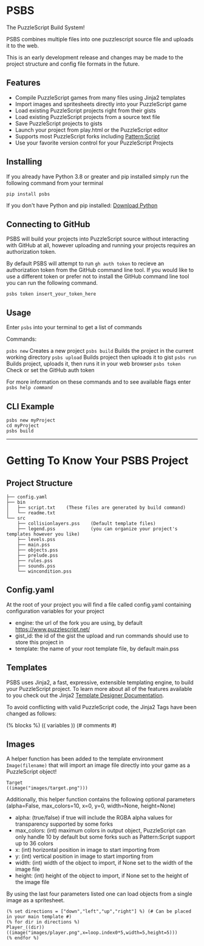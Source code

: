 # PSBS

The PuzzleScript Build System!

PSBS combines multiple files into one puzzlescript source file and uploads it to the web.

This is an early development release and changes may be made to the project structure and config file formats in the future.

## Features

 - Compile PuzzleScript games from many files using Jinja2 templates
 - Import images and spritesheets directly into your PuzzleScript game
 - Load existing PuzzleScript projects right from their gists
 - Load existing PuzzleScript projects from a source text file
 - Save PuzzleScript projects to gists
 - Launch your project from play.html or the PuzzleScript editor
 - Supports most PuzzleScript forks including [Pattern:Script](https://github.com/ClementSparrow/Pattern-Script)
 - Use your favorite version control for your PuzzleScript Projects

## Installing

If you already have Python 3.8 or greater and pip installed simply run the following command from your terminal

`pip install psbs`

If you don't have Python and pip installed: [Download Python](https://www.python.org/downloads/)

## Connecting to GitHub

PSBS will build your projects into PuzzleScript source without interacting with GitHub at all, however uploading and running your projects requires an authorization token.

By default PSBS will attempt to run `gh auth token` to recieve an authorization token from the GitHub command line tool.  If you would like to use a different token or prefer not to install the GitHub command line tool you can run the following command.

`psbs token insert_your_token_here`

## Usage

Enter `psbs` into your terminal to get a list of commands

Commands:

`psbs new` Creates a new project
`psbs build` Builds the project in the current working directory
`psbs upload` Builds project then uploads it to gist
`psbs run` Builds project, uploads it, then runs it in your web browser
`psbs token` Check or set the GitHub auth token

For more information on these commands and to see available flags enter `psbs help `*`command`*

## CLI Example

    psbs new myProject
    cd myProject
    psbs build


---

# Getting To Know Your PSBS Project

## Project Structure

    ├── config.yaml
    ├── bin
    │   ├── script.txt    (These files are generated by build command)
    │   └── readme.txt
    └── src
        ├── collisionlayers.pss    (Default template files)
        ├── legend.pss             (you can organize your project's templates however you like)
        ├── levels.pss
        ├── main.pss
        ├── objects.pss
        ├── prelude.pss
        ├── rules.pss
        ├── sounds.pss
        └── wincondition.pss


## Config.yaml

At the root of your project you will find a file called config.yaml containing configuration variables for your project

- engine: the url of the fork you are using, by default https://www.puzzlescript.net/
- gist_id: the id of the gist the upload and run commands should use to store this project in
- template: the name of your root template file, by default main.pss

## Templates

PSBS uses Jinja2, a fast, expressive, extensible templating engine, to build your PuzzleScript project.  To learn more about all of the features available to you check out the Jinja2 [Template Designer Documentation](https://jinja.palletsprojects.com/en/3.1.x/templates/).

To avoid conflicting with valid PuzzleScript code, the Jinja2 Tags have been changed as follows:

(% blocks %) (( variables )) (# comments #)

## Images

A helper function has been added to the template environment `Image(filename)` that will import an image file directly into your game as a PuzzleScript object!

    Target
    ((image("images/target.png")))

Additionally, this helper function contains the following optional parameters (alpha=False, max_colors=10, x=0, y=0, width=None, height=None)

- alpha: (true/false) if true will include the RGBA alpha values for transparency supported by some forks
- max_colors: (int) maximum colors in output object, PuzzleScript can only handle 10 by default but some forks such as Pattern:Script support up to 36 colors
- x: (int) horizontal position in image to start importing from
- y: (int) vertical position in image to start importing from
- width: (int) width of the object to import, if None set to the width of the image file
- height: (int) height of the object to import, if None set to the height of the image file

By using the last four parameters listed one can load objects from a single image as a spritesheet.

    (% set directions = ["down","left","up","right"] %) (# Can be placed in your main template #)
    (% for dir in directions %)
    Player_((dir))
    ((image("images/player.png",x=loop.index0*5,width=5,height=5)))
    (% endfor %)
